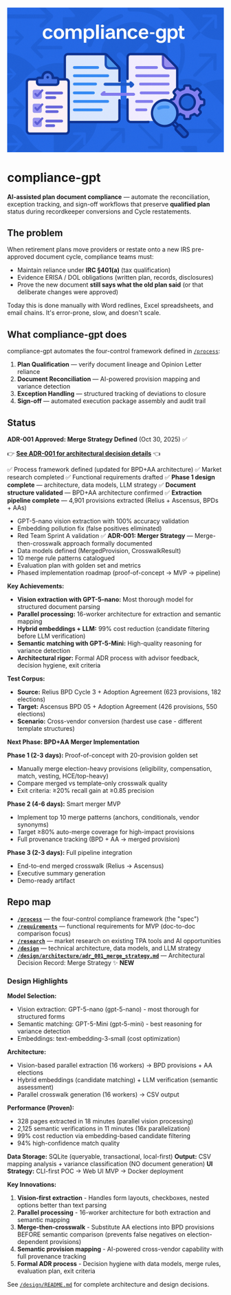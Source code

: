 <p align="center">
  <img src="assets/banner.png" alt="compliance-gpt banner">
</p>

# compliance-gpt

**AI-assisted plan document compliance** — automate the reconciliation, exception tracking, and sign-off workflows that preserve **qualified plan** status during recordkeeper conversions and Cycle restatements.

## The problem

When retirement plans move providers or restate onto a new IRS pre-approved document cycle, compliance teams must:
- Maintain reliance under **IRC §401(a)** (tax qualification)
- Evidence ERISA / DOL obligations (written plan, records, disclosures)
- Prove the new document **still says what the old plan said** (or that deliberate changes were approved)

Today this is done manually with Word redlines, Excel spreadsheets, and email chains. It's error-prone, slow, and doesn't scale.

## What compliance-gpt does

compliance-gpt automates the four-control framework defined in [`/process`](./process/):

1. **Plan Qualification** — verify document lineage and Opinion Letter reliance
2. **Document Reconciliation** — AI-powered provision mapping and variance detection
3. **Exception Handling** — structured tracking of deviations to closure
4. **Sign-off** — automated execution package assembly and audit trail

## Status

**ADR-001 Approved: Merge Strategy Defined** (Oct 30, 2025) ✅

👉 **[See ADR-001 for architectural decision details](design/architecture/adr_001_merge_strategy.md)** 👈

✅ Process framework defined (updated for BPD+AA architecture)
✅ Market research completed
✅ Functional requirements drafted
✅ **Phase 1 design complete** — architecture, data models, LLM strategy
✅ **Document structure validated** — BPD+AA architecture confirmed
✅ **Extraction pipeline complete** — 4,901 provisions extracted (Relius + Ascensus, BPDs + AAs)
  - GPT-5-nano vision extraction with 100% accuracy validation
  - Embedding pollution fix (false positives eliminated)
  - Red Team Sprint A validation
✅ **ADR-001: Merger Strategy** — Merge-then-crosswalk approach formally documented
  - Data models defined (MergedProvision, CrosswalkResult)
  - 10 merge rule patterns catalogued
  - Evaluation plan with golden set and metrics
  - Phased implementation roadmap (proof-of-concept → MVP → pipeline)

**Key Achievements:**
- **Vision extraction with GPT-5-nano:** Most thorough model for structured document parsing
- **Parallel processing:** 16-worker architecture for extraction and semantic mapping
- **Hybrid embeddings + LLM:** 99% cost reduction (candidate filtering before LLM verification)
- **Semantic matching with GPT-5-Mini:** High-quality reasoning for variance detection
- **Architectural rigor:** Formal ADR process with advisor feedback, decision hygiene, exit criteria

**Test Corpus:**
- **Source:** Relius BPD Cycle 3 + Adoption Agreement (623 provisions, 182 elections)
- **Target:** Ascensus BPD 05 + Adoption Agreement (426 provisions, 550 elections)
- **Scenario:** Cross-vendor conversion (hardest use case - different template structures)

**Next Phase: BPD+AA Merger Implementation**

**Phase 1 (2-3 days):** Proof-of-concept with 20-provision golden set
- Manually merge election-heavy provisions (eligibility, compensation, match, vesting, HCE/top-heavy)
- Compare merged vs template-only crosswalk quality
- Exit criteria: ≥20% recall gain at ≥0.85 precision

**Phase 2 (4-6 days):** Smart merger MVP
- Implement top 10 merge patterns (anchors, conditionals, vendor synonyms)
- Target ≥80% auto-merge coverage for high-impact provisions
- Full provenance tracking (BPD + AA → merged provision)

**Phase 3 (2-3 days):** Full pipeline integration
- End-to-end merged crosswalk (Relius → Ascensus)
- Executive summary generation
- Demo-ready artifact

## Repo map

- **[`/process`](./process/README.md)** — the four-control compliance framework (the "spec")
- **[`/requirements`](./requirements/README.md)** — functional requirements for MVP (doc-to-doc comparison focus)
- **[`/research`](./research/)** — market research on existing TPA tools and AI opportunities
- **[`/design`](./design/README.md)** — technical architecture, data models, and LLM strategy
- **[`/design/architecture/adr_001_merge_strategy.md`](./design/architecture/adr_001_merge_strategy.md)** — Architectural Decision Record: Merge Strategy ✨ **NEW**

### Design Highlights

**Model Selection:**
- Vision extraction: GPT-5-nano (gpt-5-nano) - most thorough for structured forms
- Semantic matching: GPT-5-Mini (gpt-5-mini) - best reasoning for variance detection
- Embeddings: text-embedding-3-small (cost optimization)

**Architecture:**
- Vision-based parallel extraction (16 workers) → BPD provisions + AA elections
- Hybrid embeddings (candidate matching) + LLM verification (semantic assessment)
- Parallel crosswalk generation (16 workers) → CSV output

**Performance (Proven):**
- 328 pages extracted in 18 minutes (parallel vision processing)
- 2,125 semantic verifications in 11 minutes (16x parallelization)
- 99% cost reduction via embedding-based candidate filtering
- 94% high-confidence match quality

**Data Storage:** SQLite (queryable, transactional, local-first)
**Output:** CSV mapping analysis + variance classification (NO document generation)
**UI Strategy:** CLI-first POC → Web UI MVP → Docker deployment

**Key Innovations:**
1. **Vision-first extraction** - Handles form layouts, checkboxes, nested options better than text parsing
2. **Parallel processing** - 16-worker architecture for both extraction and semantic mapping
3. **Merge-then-crosswalk** - Substitute AA elections into BPD provisions BEFORE semantic comparison (prevents false negatives on election-dependent provisions)
4. **Semantic provision mapping** - AI-powered cross-vendor capability with full provenance tracking
5. **Formal ADR process** - Decision hygiene with data models, merge rules, evaluation plan, exit criteria

See [`/design/README.md`](./design/README.md) for complete architecture and design decisions.

